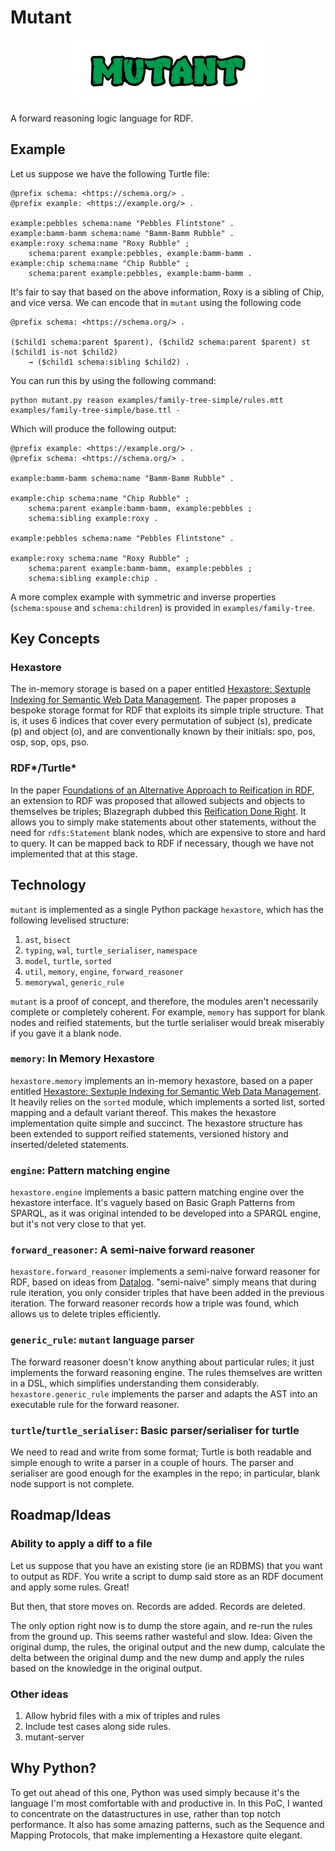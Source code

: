 # Mutant

<p align="center"><img src="./assets/logo.svg" alt="mutant logo" height="100" style="max-width:100%"></p>

A forward reasoning logic language for RDF.

## Example

Let us suppose we have the following Turtle file:

```
@prefix schema: <https://schema.org/> .
@prefix example: <https://example.org/> .

example:pebbles schema:name "Pebbles Flintstone" .
example:bamm-bamm schema:name "Bamm-Bamm Rubble" .
example:roxy schema:name "Roxy Rubble" ;
    schema:parent example:pebbles, example:bamm-bamm .
example:chip schema:name "Chip Rubble" ;
    schema:parent example:pebbles, example:bamm-bamm .
```

It's fair to say that based on the above information, Roxy is a sibling of Chip, and vice versa. We can encode that in `mutant` using the following code

```
@prefix schema: <https://schema.org/> .

($child1 schema:parent $parent), ($child2 schema:parent $parent) st ($child1 is-not $child2)
    → ($child1 schema:sibling $child2) .
```

You can run this by using the following command:

    python mutant.py reason examples/family-tree-simple/rules.mtt examples/family-tree-simple/base.ttl -

Which will produce the following output:

```
@prefix example: <https://example.org/> .
@prefix schema: <https://schema.org/> .

example:bamm-bamm schema:name "Bamm-Bamm Rubble" .

example:chip schema:name "Chip Rubble" ;
    schema:parent example:bamm-bamm, example:pebbles ;
    schema:sibling example:roxy .

example:pebbles schema:name "Pebbles Flintstone" .

example:roxy schema:name "Roxy Rubble" ;
    schema:parent example:bamm-bamm, example:pebbles ;
    schema:sibling example:chip .
```

A more complex example with symmetric and inverse properties (`schema:spouse` and `schema:children`) is provided in `examples/family-tree`.

## Key Concepts

### Hexastore

The in-memory storage is based on a paper entitled [Hexastore: Sextuple Indexing for Semantic Web Data Management][1]. The paper proposes a bespoke storage format for RDF that exploits its simple triple structure. That is,
it uses 6 indices that cover every permutation of subject (s), predicate (p) and object (o), and are conventionally known by their initials: spo, pos, osp, sop, ops, pso.

### RDF*/Turtle*

In the paper [Foundations of an Alternative Approach to Reification in RDF][3], an extension to RDF was proposed that allowed subjects and objects to themselves be triples; Blazegraph dubbed this [Reification Done Right][4]. It allows you to simply make statements about other statements, without the need for `rdfs:Statement` blank nodes, which are expensive to store and hard to query. It can be mapped back to RDF if necessary, though we have not implemented that at this stage.

## Technology

`mutant` is implemented as a single Python package `hexastore`, which has the following levelised structure:

1. `ast`, `bisect`
2. `typing`, `wal`, `turtle_serialiser`, `namespace`
3. `model`, `turtle`, `sorted`
4. `util`, `memory`, `engine`, `forward_reasoner`
5. `memorywal`, `generic_rule`

`mutant` is a proof of concept, and therefore, the modules aren't necessarily complete or completely coherent. For example, `memory` has support for blank nodes and reified statements, but the turtle serialiser would break miserably if you gave it a blank node.

### `memory`: In Memory Hexastore

`hexastore.memory` implements an in-memory hexastore, based on a paper entitled [Hexastore: Sextuple Indexing for Semantic Web Data Management][1]. It heavily relies on the `sorted` module, which implements a sorted list, sorted mapping and a default variant thereof. This makes the hexastore implementation quite simple and succinct. The hexastore structure has been extended to support reified statements, versioned history and inserted/deleted statements.

### `engine`: Pattern matching engine

`hexastore.engine` implements a basic pattern matching engine over the hexastore interface. It's vaguely based on Basic Graph Patterns from SPARQL, as it was original intended to be developed into a SPARQL engine, but it's not very close to that yet.

### `forward_reasoner`: A semi-naive forward reasoner

`hexastore.forward_reasoner` implements a semi-naive forward reasoner for RDF, based on ideas from [Datalog][2]. "semi-naive" simply means that during rule iteration, you only consider triples that have been added in the previous iteration. The forward reasoner records how a triple was found, which allows us to delete triples efficiently.

### `generic_rule`: `mutant` language parser

The forward reasoner doesn't know anything about particular rules; it just implements the forward reasoning engine. The rules themselves are written in a DSL, which simplifies understanding them considerably. `hexastore.generic_rule` implements the parser and adapts the AST into an executable rule for the forward reasoner.

### `turtle`/`turtle_serialiser`: Basic parser/serialiser for turtle

We need to read and write from some format; Turtle is both readable and simple enough to write a parser in a couple of hours. The parser and serialiser are good enough for the examples in the repo; in particular, blank node support is not complete.

## Roadmap/Ideas

### Ability to apply a diff to a file

Let us suppose that you have an existing store (ie an RDBMS) that you want to output as RDF. You write a script to dump said store as an RDF document and apply some rules. Great!

But then, that store moves on. Records are added. Records are deleted.

The only option right now is to dump the store again, and re-run the rules from the ground up. This seems rather wasteful and slow. Idea: Given the original dump, the rules, the original output and the new dump, calculate the delta between the original dump and the new dump and apply the rules based on the knowledge in the original output.

### Other ideas
1. Allow hybrid files with a mix of triples and rules
3. Include test cases along side rules.
4. mutant-server

## Why Python?

To get out ahead of this one, Python was used simply because it's the language I'm most comfortable with and productive in. In this PoC, I wanted to concentrate on the datastructures in use, rather than top notch performance. It also has some amazing patterns, such as the Sequence and Mapping Protocols, that make implementing a Hexastore quite elegant.

[1]: http://www.vldb.org/pvldb/1/1453965.pdf
[2]: https://en.wikipedia.org/wiki/Datalog
[3]: https://arxiv.org/pdf/1406.3399.pdf
[4]: https://wiki.blazegraph.com/wiki/index.php/Reification_Done_Right
